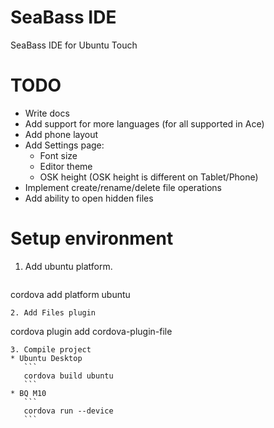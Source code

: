 # SeaBass IDE
SeaBass IDE for Ubuntu Touch

# TODO
* Write docs
* Add support for more languages (for all supported in Ace)
* Add phone layout
* Add Settings page:  
   * Font size
   * Editor theme
   * OSK height (OSK height is different on Tablet/Phone)
* Implement create/rename/delete file operations
* Add ability to open hidden files

# Setup environment
1. Add ubuntu platform.  
   ``` 
cordova add platform ubuntu  
   ```
2. Add Files plugin  
   ```
cordova plugin add cordova-plugin-file
   ```
3. Compile project
   * Ubuntu Desktop  
      ```
      cordova build ubuntu   
      ```
   * BQ M10  
      ```
      cordova run --device
      ```
